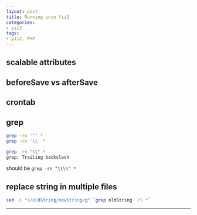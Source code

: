 ```yaml
---
layout: post
title: Running into Yii2
categories:
- yii2
tags:
- yii2, PHP
---
```


     
	 
## scalable attributes

## beforeSave vs afterSave

## crontab

## grep
```bash
grep -rn '"' *
grep -rn '\\' *
```

```bash
grep -rn "\\" *                                                                                                                            luocy@bj-zdev02
grep: Trailing backslash
```
should be
```grep -rn "\\\\" *```


## replace string in multiple files

```bash
sed -i "s/oldString/newString/g" `grep oldString -rl *`
```

----
